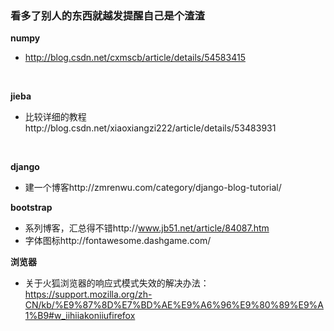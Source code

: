 ### 看多了别人的东西就越发提醒自己是个渣渣
**numpy**
- http://blog.csdn.net/cxmscb/article/details/54583415
</br>

**jieba**
- 比较详细的教程http://blog.csdn.net/xiaoxiangzi222/article/details/53483931
</br>

**django**
- 建一个博客http://zmrenwu.com/category/django-blog-tutorial/

**bootstrap**
- 系列博客，汇总得不错http://www.jb51.net/article/84087.htm
- 字体图标http://fontawesome.dashgame.com/

**浏览器**
- 关于火狐浏览器的响应式模式失效的解决办法：https://support.mozilla.org/zh-CN/kb/%E9%87%8D%E7%BD%AE%E9%A6%96%E9%80%89%E9%A1%B9#w_iihiiakoniiufirefox

    
    
